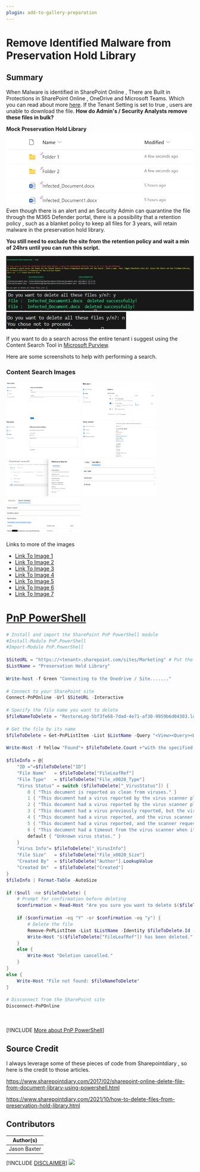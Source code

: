 ```yaml
---
plugin: add-to-gallery-preparation
---
```


# Remove Identified Malware from Preservation Hold Library

## Summary

When Malware is identified in SharePoint Online , There are Built in Protections in SharePoint Online , OneDrive and Microsoft Teams. Which you can read about more [here](https://learn.microsoft.com/en-us/microsoft-365/security/office-365-security/anti-malware-protection-for-spo-odfb-teams-about?view=o365-worldwide). If the Tenant Setting is set to true , users are unable to download the file. **How do Admin's / Security Analysts remove these files in bulk?**

**Mock Preservation Hold Library**
![Example Screenshot](assets/MalwareDetected.png)
Even though there is an alert and an Security Admin can quarantine the file through the M365 Defender portal, there is a possibility that a retention policy , such as a blanket policy to keep all files for 3 years, will retain malware in the preservation hold library.

**You still need to exclude the site from the retention policy and wait a min of 24hrs until you can run this script.**

![Example Screenshot](assets/example.png)
![Example Screenshot](assets/Confirm.png)
![Example Screenshot](assets/Decline.png)

If you want to do a search across the entire tenant i suggest using the Content Search Tool in [Microsoft Purview](https://compliance.microsoft.com/contentsearchv2).

Here are some screenshots to help with performing a search.
### Content Search Images
<img src="assets/ContentSearch1.png" width="200" height="100">
<img src="assets/ContentSearch2.png" width="200" height="100">
<img src="assets/ContentSearch3.png" width="200" height="100">
<img src="assets/ContentSearch4.png" width="200" height="100">
<img src="assets/ContentSearch5.png" width="200" height="100">
<img src="assets/ContentSearch6.png" width="200" height="100">
<img src="assets/ContentSearch7.png" width="200" height="100">

Links to more of the images

* [Link To Image 1 ](assets/ContentSearch1.png)
* [Link To Image 2 ](assets/ContentSearch2.png)
* [Link To Image 3 ](assets/ContentSearch3.png)
* [Link To Image 4 ](assets/ContentSearch4.png)
* [Link To Image 5 ](assets/ContentSearch5.png)
* [Link To Image 6 ](assets/ContentSearch6.png)
* [Link To Image 7 ](assets/ContentSearch7.png)

# [PnP PowerShell](#tab/pnpps)

```powershell
# Install and import the SharePoint PnP PowerShell module
#Install-Module PnP.PowerShell
#Import-Module PnP.PowerShell

$SiteURL = "https://<tenant>.sharepoint.com/sites/Marketing" # Put the affected Site or Onedrive URL
$ListName = "Preservation Hold Library"

Write-host -f Green "Connecting to the Onedrive / Site......."

# Connect to your SharePoint site
Connect-PnPOnline -Url $SiteURL -Interactive

# Specify the file name you want to delete
$fileNameToDelete = "RestoreLog-5bf3fe68-7dad-4e71-af30-9959b6d04303.log"

# Get the file by its name
$fileToDelete = Get-PnPListItem -List $ListName -Query "<View><Query><Where><Eq><FieldRef Name='FileLeafRef'/><Value Type='Text'>$fileNameToDelete</Value></Eq></Where></Query></View>"

Write-Host -f Yellow "Found"+ $fileToDelete.Count +"with the specified filename"

$fileInfo = @{
    "ID ="=$fileToDelete["ID"]
    "File Name"   = $fileToDelete["FileLeafRef"]
    "File Type"   = $fileToDelete["File_x0020_Type"]
    "Virus Status" = switch ($fileToDelete["_VirusStatus"]) {
        0 { "This document is reported as clean from viruses." }
        1 { "This document had a virus reported by the virus scanner plug-in." }
        2 { "This document had a virus reported by the virus scanner plug-in, which the scanner determines that it can remove." }
        3 { "This document had a virus previously reported, but the virus scanner determines that it successfully removed it." }
        4 { "This document had a virus reported, and the virus scanner attempted to clean it but failed." }
        5 { "This document had a virus reported, and the scanner requested that the document be deleted." }
        6 { "This document had a timeout from the virus scanner when it was last processed." }
        default { "Unknown virus status." }
    }
    "Virus Info"= $fileToDelete["_VirusInfo"]
    "File Size"   = $fileToDelete["File_x0020_Size"]
    "Created By"  = $fileToDelete["Author"].LookupValue
    "Created On"  = $fileToDelete["Created"]
}
$fileInfo | Format-Table -AutoSize

if ($null -ne $fileToDelete) {
    # Prompt for confirmation before deleting
    $confirmation = Read-Host "Are you sure you want to delete $($fileToDelete["FileLeafRef"])? (Y/N)"
    
    if ($confirmation -eq "Y" -or $confirmation -eq "y") {
        # Delete the file
        Remove-PnPListItem -List $ListName -Identity $fileToDelete.Id -Force
        Write-Host "$($fileToDelete["FileLeafRef"]) has been deleted."
    }
    else {
        Write-Host "Deletion cancelled."
    }
}
else {
    Write-Host "File not found: $fileNameToDelete"
}

# Disconnect from the SharePoint site
Disconnect-PnPOnline




```
[!INCLUDE [More about PnP PowerShell](../../docfx/includes/MORE-PNPPS.md)]


## Source Credit

I always leverage some of these pieces of code from Sharepointdiary , so here is the credit to those articles.

https://www.sharepointdiary.com/2017/02/sharepoint-online-delete-file-from-document-library-using-powershell.html

https://www.sharepointdiary.com/2021/10/how-to-delete-files-from-preservation-hold-library.html


## Contributors

| Author(s) |
|-----------|
| Jason Baxter|


[!INCLUDE [DISCLAIMER](../../docfx/includes/DISCLAIMER.md)]
<img src="https://m365-visitor-stats.azurewebsites.net/script-samples/scripts/template-script-submission" aria-hidden="true" />